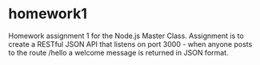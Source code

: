 # homework1
Homework assignment 1 for the Node.js Master Class. Assignment is to create
a RESTful JSON API that listens on port 3000 - when anyone posts to the
route /hello a welcome message is returned in JSON format.
